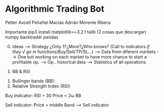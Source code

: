# Algorithmic Trading Bot 
Petter Axcell Peñafiel Macías
Adrián Morente Ribera

Importante 
pip3 install matplotlib==3.2.1
talib (2 cosas que descargar)
numpy
backtrader
pandas



0. Ideas
--> Strategy ¿Only 1?¿More?¿Who knows? (Call to indicators *if they √ go in* functions/Buy/Sell/TP/SL...)
--> Data from diferent markets
--> One bot working on each market to have more chance to start a profitable op.
--> Op.. historical data
--> Statistics of all operations

1. BB & RSI
1) Bullinger bands (BB): 
2) Relative Strength Index (RSI)

Buy indicator: 
    RSI > 30
    Price < 2ω BB

Sell indicator:
    Price > middle Band --> Sell indicator